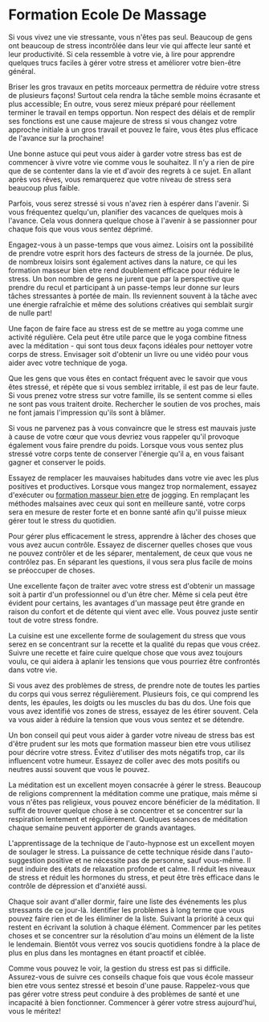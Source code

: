 # Formation Ecole De Massage

Si vous vivez une vie stressante, vous n'êtes pas seul. Beaucoup de gens ont beaucoup de stress incontrôlée dans leur vie qui affecte leur santé et leur productivité. Si cela ressemble à votre vie, à lire pour apprendre quelques trucs faciles à gérer votre stress et améliorer votre bien-être général.

Briser les gros travaux en petits morceaux permettra de réduire votre stress de plusieurs façons! Surtout cela rendra la tâche semble moins écrasante et plus accessible; En outre, vous serez mieux préparé pour réellement terminer le travail en temps opportun. Non respect des délais et de remplir ses fonctions est une cause majeure de stress si vous changez votre approche initiale à un gros travail et pouvez le faire, vous êtes plus efficace de l'avance sur la prochaine!

Une bonne astuce qui peut vous aider à garder votre stress bas est de commencer à vivre votre vie comme vous le souhaitez. Il n'y a rien de pire que de se contenter dans la vie et d'avoir des regrets à ce sujet. En allant après vos rêves, vous remarquerez que votre niveau de stress sera beaucoup plus faible.

Parfois, vous serez stressé si vous n'avez rien à espérer dans l'avenir. Si vous fréquentez quelqu'un, planifier des vacances de quelques mois à l'avance. Cela vous donnera quelque chose à l'avenir à se passionner pour chaque fois que vous vous sentez déprimé.

Engagez-vous à un passe-temps que vous aimez. Loisirs ont la possibilité de prendre votre esprit hors des facteurs de stress de la journée. De plus, de nombreux loisirs sont également actives dans la nature, ce qui les formation masseur bien etre rend doublement efficace pour réduire le stress. Un bon nombre de gens ne jurent que par la perspective que prendre du recul et participant à un passe-temps leur donne sur leurs tâches stressantes à portée de main. Ils reviennent souvent à la tâche avec une énergie rafraîchie et même des solutions créatives qui semblait surgir de nulle part!

Une façon de faire face au stress est de se mettre au yoga comme une activité régulière. Cela peut être utile parce que le yoga combine fitness avec la méditation - qui sont tous deux façons idéales pour nettoyer votre corps de stress. Envisager soit d'obtenir un livre ou une vidéo pour vous aider avec votre technique de yoga.

Que les gens que vous êtes en contact fréquent avec le savoir que vous êtes stressé, et répète que si vous semblez irritable, il est pas de leur faute. Si vous prenez votre stress sur votre famille, ils se sentent comme si elles ne sont pas vous traitent droite. Rechercher le soutien de vos proches, mais ne font jamais l'impression qu'ils sont à blâmer.

Si vous ne parvenez pas à vous convaincre que le stress est mauvais juste à cause de votre cœur que vous devriez vous rappeler qu'il provoque également vous faire prendre du poids. Lorsque vous vous sentez plus stressé votre corps tente de conserver l'énergie qu'il a, en vous faisant gagner et conserver le poids.

Essayez de remplacer les mauvaises habitudes dans votre vie avec les plus positives et productives. Lorsque vous mangez trop normalement, essayez d'exécuter ou [formation masseur bien etre](http://www.efdp-formations.fr/formation/massage-bien-etre-relaxation/) de jogging. En remplaçant les méthodes malsaines avec ceux qui sont en meilleure santé, votre corps sera en mesure de rester forte et en bonne santé afin qu'il puisse mieux gérer tout le stress du quotidien.

Pour gérer plus efficacement le stress, apprendre à lâcher des choses que vous avez aucun contrôle. Essayez de discerner quelles choses que vous ne pouvez contrôler et de les séparer, mentalement, de ceux que vous ne contrôlez pas. En séparant les questions, il vous sera plus facile de moins se préoccuper de choses.

Une excellente façon de traiter avec votre stress est d'obtenir un massage soit à partir d'un professionnel ou d'un être cher. Même si cela peut être évident pour certains, les avantages d'un massage peut être grande en raison du confort et de détente qui vient avec elle. Vous pouvez juste sentir tout de votre stress fondre.

La cuisine est une excellente forme de soulagement du stress que vous serez en se concentrant sur la recette et la qualité du repas que vous créez. Suivre une recette et faire cuire quelque chose que vous avez toujours voulu, ce qui aidera à aplanir les tensions que vous pourriez être confrontés dans votre vie.

Si vous avez des problèmes de stress, de prendre note de toutes les parties du corps qui vous serrez régulièrement. Plusieurs fois, ce qui comprend les dents, les épaules, les doigts ou les muscles du bas du dos. Une fois que vous avez identifié vos zones de stress, essayez de les étirer souvent. Cela va vous aider à réduire la tension que vous vous sentez et se détendre.

Un bon conseil qui peut vous aider à garder votre niveau de stress bas est d'être prudent sur les mots que formation masseur bien etre vous utilisez pour décrire votre stress. Évitez d'utiliser des mots négatifs trop, car ils influencent votre humeur. Essayez de coller avec des mots positifs ou neutres aussi souvent que vous le pouvez.

La méditation est un excellent moyen consacrée à gérer le stress. Beaucoup de religions comprennent la méditation comme une pratique, mais même si vous n'êtes pas religieux, vous pouvez encore bénéficier de la méditation. Il suffit de trouver quelque chose à se concentrer et se concentrer sur la respiration lentement et régulièrement. Quelques séances de méditation chaque semaine peuvent apporter de grands avantages.

L'apprentissage de la technique de l'auto-hypnose est un excellent moyen de soulager le stress. La puissance de cette technique réside dans l'auto-suggestion positive et ne nécessite pas de personne, sauf vous-même. Il peut induire des états de relaxation profonde et calme. Il réduit les niveaux de stress et réduit les hormones du stress, et peut être très efficace dans le contrôle de dépression et d'anxiété aussi.

Chaque soir avant d'aller dormir, faire une liste des événements les plus stressants de ce jour-là. Identifier les problèmes à long terme que vous pouvez faire rien et de les éliminer de la liste. Suivant la priorité à ceux qui restent en écrivant la solution à chaque élément. Commencer par les petites choses et se concentrer sur la résolution d'au moins un élément de la liste le lendemain. Bientôt vous verrez vos soucis quotidiens fondre à la place de plus en plus dans les montagnes en étant proactif et ciblée.

Comme vous pouvez le voir, la gestion du stress est pas si difficile. Assurez-vous de suivre ces conseils chaque fois que vous école masseur bien etre vous sentez stressé et besoin d'une pause. Rappelez-vous que pas gérer votre stress peut conduire à des problèmes de santé et une incapacité à bien fonctionner. Commencer à gérer votre stress aujourd'hui, vous le méritez!
